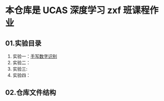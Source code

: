 # 本仓库是 UCAS 深度学习 zxf 班课程作业
## 01.实验目录
1. 实验一：[手写数字识别](./HW1_孙楠_202328018670125/)
2. 实验二：
3. 实验三:
4. 实验四：
## 02.仓库文件结构